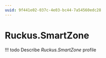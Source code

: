 ```yaml
---
uuid: 9f441e02-037c-4e03-bc44-7a54560edc28
---
```



# Ruckus.SmartZone


<!-- prettier-ignore -->
!!! todo
    Describe *Ruckus.SmartZone* profile

